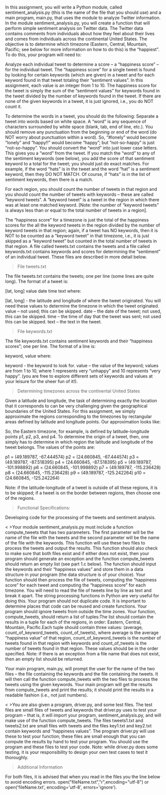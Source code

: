 In this assignment, you will write a Python module, called sentiment_analysis.py (this is the name of the file that you should use) and a main program, main.py, that uses the module to analyze Twitter information.  In the module sentiment_analysis.py, you will create a function that will perform simple sentiment analysis on Twitter data.  The Twitter data contains comments from individuals about how they feel about their lives and comes from individuals across the continental United States.  The objective is to determine which timezone (Eastern, Central, Mountain, Pacific; see below for more information on how to do this) is the “happiest”.  To do this, your program will need to:

Analyze each individual tweet to determine a score – a “happiness score” – for the individual tweet.
The “happiness score” for a single tweet is found by looking for certain keywords (which are given) in a
tweet and for each keyword found in that tweet totaling their “sentiment values”.  In this assignment,
each value is an integer from 1 to 10.
The happiness score for the tweet is simply the sum of the “sentiment values” for keywords found in the
tweet divided by the number of keywords found in the tweet.
If there are none of the given keywords in a tweet, it is just ignored, i.e., you do NOT count it.

To determine the words in a tweet, you should do the following:
Separate a tweet into words based on white space. A “word” is any sequence of characters surrounded by white
space (blank, tab, end of line, etc.).
You should remove any punctuation from the beginning or end of the word (do NOT worry about punctuation within a word).
So, “#lonely” would become “lonely” and “happy!!” would become “happy”; but “not-so-happy” is just “not-so-happy”.
You should convert the “word” into just lower case letters.  This gives you a “word” from the tweet.
If you match the “word” to any of the sentiment keywords (see below), you add the score of that sentiment keyword
to a total for the tweet; you should just do exact matches.  For example, if the word “hats” is in the tweet and the
word “hat” is a sentiment keyword, then they DO NOT MATCH.  Of course, if “hats” is in the list of sentiment keywords,
then there is a match.

For each region, you should count the number of tweets in that region and you should count the number of tweets
with keywords – these are called “keyword tweets”.  A “keyword tweet” is a tweet in the region in which there was at
least one matched keyword.  [Note: the number of “keyword tweets” is always less than or equal to the total number of
tweets in a region].

The “happiness score” for a timezone is just the total of the happiness scores for the all the keyword tweets in the
region divided by the number of keyword tweets in that region; again, if a tweet has NO keywords, then it is NOT to be
counted as a “keyword tweet” in that timezone, i.e., it is just skipped as a “keyword tweet” but counted in the total
number of tweets in that region.
A file called tweets.txt contains the tweets and a file called keywords.txt contains keywords and scores for determining
the “sentiment” of an individual tweet.  These files are described in more detail below.

>File tweets.txt

The file tweets.txt contains the tweets; one per line (some lines are quite long).  The format of a tweet is:

[lat, long] value date time text
where:

[lat, long] - the latitude and longitude of where the tweet originated.  You will need these values to determine the
timezone in which the tweet originated.
value – not used; this can be skipped.
date – the date of the tweet; not used, this can be skipped.
time – the time of day that the tweet was sent; not used this can be skipped.
text – the text in the tweet.

>File keywords.txt

The file keywords.txt contains sentiment keywords and their “happiness scores”; one per line.  The format of a line is:

keyword, value
where:

keyword - the keyword to look for.
value – the value of the keyword; values are from 1 to 10, where 1 represents very “unhappy” and 10 represents
“very happy”.
(you are free to explore different sets of keywords and values at your leisure for the sheer fun of it!).

>Determining timezones across the continental United States

Given a latitude and longitude, the task of determining exactly the location that it corresponds to can be very
challenging given the geographical boundaries of the United States.  For this assignment, we simply approximate the
regions corresponding to the timezones by rectangular areas defined by latitude and longitude points.  Our approximation
looks like:







So, the Eastern timezone, for example, is defined by latitude-longitude points p1, p2, p3, and p4.
To determine the origin of a tweet, then, one simply has to determine in which region the latitude and longitude of the tweet belongs.  The values of the points are:

p1   =  (49.189787, -67.444574)
p2   =  (24.660845, -67.444574)
p3   =  (49.189787, -87.518395)
p4   =  (24.660845, -87.518395)
p5   =  (49.189787, -101.998892)
p6   =  (24.660845, -101.998892)
p7   =  (49.189787, -115.236428)
p8   =  (24.660845, -115.236428)
p9   =  (49.189787, -125.242264)
p10 =  (24.660845, -125.242264)


Note: if the latitude-longitude of a tweet is outside of all these regions, it is to be skipped; if a tweet is on the
border between regions, then choose one of the regions.

>Functional Specifications:

Developing code for the processing of the tweets and sentiment analysis.

< >Your module sentiment_analysis.py must include a function compute_tweets that has two parameters.  The first
parameter will be the name of the file with the tweets and the second parameter will be the name of the file with the
keywords.  This function will use these two files to process the tweets and output the results.  This function should
also check to make sure that both files exist and if either does not exist, then your program should generate an
exception and the function compute_tweets should return an empty list (see part 1.c below).
The function should input the keywords and their “happiness values” and store them in a data structure in your program
(the data structure is of your choice).
Your function should then process the file of tweets, computing the “happiness score” for each tweet and computing the
“happiness score” for each timezone.  You will need to read the file of tweets line by line as text and break it apart.
The string processing functions in Python are very useful for doing this. Your program should not duplicate code. It is
important to determine places that code can be reused and create functions. Your program should ignore tweets from
outside the time zones.
Your function, compute_tweets, should return a list of tuples:The list should contain the results in a tuple for
each of the regions, in order:  Eastern, Central, Mountain, Pacific.Each tuple should contain
three values: (average, count_of_keyword_tweets, count_of_tweets), where average is the average
“happiness value” of that region, count_of_keyword_tweets is the number of tweets found in that region with keywords
and count_of_tweets  is the number of tweets found in that region.  These values should be in the order specified.
Note: if there is an exception from a file name that does not exist, then an empty list should be returned.

Your main program, main.py, will prompt the user for the name of the two files – the file containing the keywords and
the file containing the tweets.  It will then call the function compute_tweets with the two files to process the tweets
using the given keywords.  Your main program will get the results from compute_tweets and print the results; it should
print the results in a readable fashion (i.e., not just numbers).

< >You are also given a program, driver.py, and some test files.  The test files are small files of tweets and keywords
that driver.py uses to test your program – that is, it will import your program, sentiment_analysis.py, and will make
use of the function compute_tweets.  The files tweets1.txt and tweets2.txt are small files with tweets and the files
key1.txt and key2.txt contain keywords and “happiness values”.  The program driver.py will use these to test your
function; these files are small enough that you can compute the results by hand to test your program.  You should use
the program and these files to test your code.  Note: while driver.py does some testing, it is your responsibility to
design your own test cases to test it thoroughly.

>Additional Information

For both files, it is advised that when you read in the files you the line below to avoid encoding errors.
 open("fileName.txt","r",encoding="utf-8")  or  open('fileName.txt', encoding='utf-8', errors='ignore').
